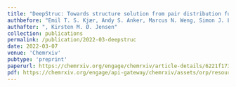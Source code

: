```yaml
---
title: "DeepStruc: Towards structure solution from pair distribution function data using deep generative models"
authbefore: "Emil T. S. Kjær, Andy S. Anker, Marcus N. Weng, Simon J. L. Billinge,"
authafter: ", Kirsten M. Ø. Jensen"
collection: publications
permalink: /publication/2022-03-deepstruc
date: 2022-03-07
venue: 'Chemrxiv'
pubtype: 'preprint'
paperurl: https://chemrxiv.org/engage/chemrxiv/article-details/6221f17357a9d20c9a729ecb
pdf: https://chemrxiv.org/engage/api-gateway/chemrxiv/assets/orp/resource/item/6221f17357a9d20c9a729ecb/original/deep-struc-towards-structure-solution-from-pair-distribution-function-data-using-deep-generative-models.pdf
---
```


